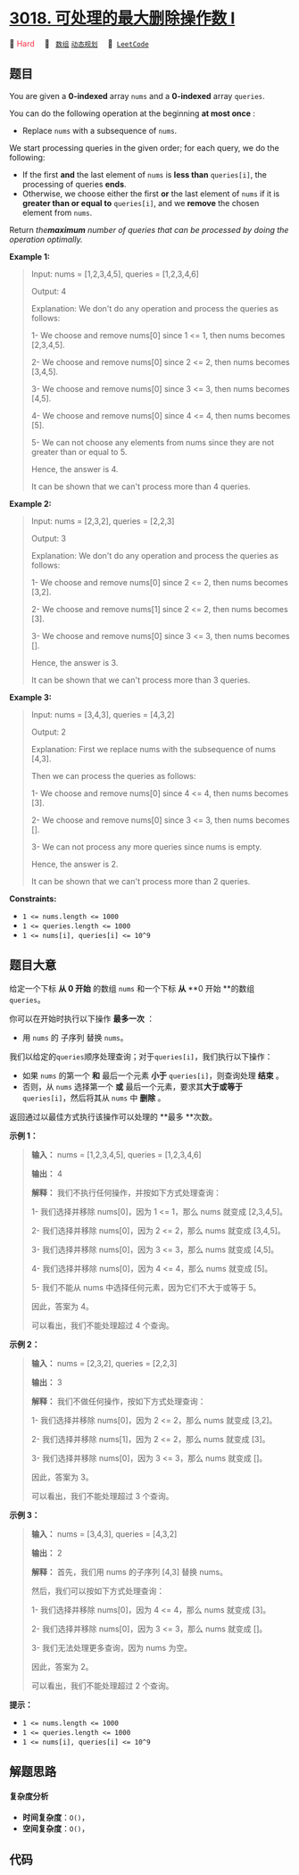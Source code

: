 # [3018. 可处理的最大删除操作数 I](https://leetcode.com/problems/maximum-number-of-removal-queries-that-can-be-processed-i)

🔴 <font color=#ff334b>Hard</font>&emsp; 🔖&ensp; [`数组`](/tag/array.md) [`动态规划`](/tag/dynamic-programming.md)&emsp; 🔗&ensp;[`LeetCode`](https://leetcode.com/problems/maximum-number-of-removal-queries-that-can-be-processed-i)

## 题目

You are given a **0-indexed** array `nums` and a **0-indexed** array
`queries`.

You can do the following operation at the beginning **at most once** :

  * Replace `nums` with a subsequence of `nums`.

We start processing queries in the given order; for each query, we do the
following:

  * If the first **and** the last element of `nums` is **less than** `queries[i]`, the processing of queries **ends**.
  * Otherwise, we choose either the first **or** the last element of `nums` if it is **greater than or equal to** `queries[i]`, and we **remove** the chosen element from `nums`.

Return _the**maximum** number of queries that can be processed by doing the
operation optimally._



**Example 1:**

> Input: nums = [1,2,3,4,5], queries = [1,2,3,4,6]
> 
> Output: 4
> 
> Explanation: We don't do any operation and process the queries as follows:
> 
> 1- We choose and remove nums[0] since 1 <= 1, then nums becomes [2,3,4,5].
> 
> 2- We choose and remove nums[0] since 2 <= 2, then nums becomes [3,4,5].
> 
> 3- We choose and remove nums[0] since 3 <= 3, then nums becomes [4,5].
> 
> 4- We choose and remove nums[0] since 4 <= 4, then nums becomes [5].
> 
> 5- We can not choose any elements from nums since they are not greater than or equal to 5.
> 
> Hence, the answer is 4.
> 
> It can be shown that we can't process more than 4 queries.

**Example 2:**

> Input: nums = [2,3,2], queries = [2,2,3]
> 
> Output: 3
> 
> Explanation: We don't do any operation and process the queries as follows:
> 
> 1- We choose and remove nums[0] since 2 <= 2, then nums becomes [3,2].
> 
> 2- We choose and remove nums[1] since 2 <= 2, then nums becomes [3].
> 
> 3- We choose and remove nums[0] since 3 <= 3, then nums becomes [].
> 
> Hence, the answer is 3.
> 
> It can be shown that we can't process more than 3 queries.

**Example 3:**

> Input: nums = [3,4,3], queries = [4,3,2]
> 
> Output: 2
> 
> Explanation: First we replace nums with the subsequence of nums [4,3].
> 
> Then we can process the queries as follows:
> 
> 1- We choose and remove nums[0] since 4 <= 4, then nums becomes [3].
> 
> 2- We choose and remove nums[0] since 3 <= 3, then nums becomes [].
> 
> 3- We can not process any more queries since nums is empty.
> 
> Hence, the answer is 2.
> 
> It can be shown that we can't process more than 2 queries.

**Constraints:**

  * `1 <= nums.length <= 1000`
  * `1 <= queries.length <= 1000`
  * `1 <= nums[i], queries[i] <= 10^9`


## 题目大意

给定一个下标 **从  0 开始** 的数组 `nums` 和一个下标 **从**  **0 开始  **的数组 `queries`。

你可以在开始时执行以下操作 **最多一次** ：

  * 用 `nums` 的 子序列 替换 `nums`。

我们以给定的`queries`顺序处理查询；对于`queries[i]`，我们执行以下操作：

  * 如果 `nums` 的第一个 **和** 最后一个元素 **小于**  `queries[i]`，则查询处理 **结束** 。
  * 否则，从 `nums` 选择第一个 **或** 最后一个元素，要求其**大于或等于** `queries[i]`，然后将其从 `nums` 中 **删除** 。

返回通过以最佳方式执行该操作可以处理的 **最多  **次数。



**示例 1：**

> 
> 
> 
> 
> 
> **输入：** nums = [1,2,3,4,5], queries = [1,2,3,4,6]
> 
> **输出：** 4
> 
> **解释：** 我们不执行任何操作，并按如下方式处理查询：
> 
> 1- 我们选择并移除 nums[0]，因为 1 <= 1，那么 nums 就变成 [2,3,4,5]。
> 
> 2- 我们选择并移除 nums[0]，因为 2 <= 2，那么 nums 就变成 [3,4,5]。
> 
> 3- 我们选择并移除 nums[0]，因为 3 <= 3，那么 nums 就变成 [4,5]。
> 
> 4- 我们选择并移除 nums[0]，因为 4 <= 4，那么 nums 就变成 [5]。
> 
> 5- 我们不能从 nums 中选择任何元素，因为它们不大于或等于 5。
> 
> 因此，答案为 4。
> 
> 可以看出，我们不能处理超过 4 个查询。
> 
> 

**示例 2：**

> 
> 
> 
> 
> 
> **输入：** nums = [2,3,2], queries = [2,2,3]
> 
> **输出：** 3
> 
> **解释：** 我们不做任何操作，按如下方式处理查询：
> 
> 1- 我们选择并移除 nums[0]，因为 2 <= 2，那么 nums 就变成 [3,2]。
> 
> 2- 我们选择并移除 nums[1]，因为 2 <= 2，那么 nums 就变成 [3]。
> 
> 3- 我们选择并移除 nums[0]，因为 3 <= 3，那么 nums 就变成 []。
> 
> 因此，答案为 3。
> 
> 可以看出，我们不能处理超过 3 个查询。
> 
> 

**示例 3：**

> 
> 
> 
> 
> 
> **输入：** nums = [3,4,3], queries = [4,3,2]
> 
> **输出：** 2
> 
> **解释：** 首先，我们用 nums 的子序列 [4,3] 替换 nums。
> 
> 然后，我们可以按如下方式处理查询：
> 
> 1- 我们选择并移除 nums[0]，因为 4 <= 4，那么 nums 就变成 [3]。
> 
> 2- 我们选择并移除 nums[0]，因为 3 <= 3，那么 nums 就变成 []。
> 
> 3- 我们无法处理更多查询，因为 nums 为空。
> 
> 因此，答案为 2。
> 
> 可以看出，我们不能处理超过 2 个查询。
> 
> 



**提示：**

  * `1 <= nums.length <= 1000`
  * `1 <= queries.length <= 1000`
  * `1 <= nums[i], queries[i] <= 10^9`


## 解题思路

#### 复杂度分析

- **时间复杂度**：`O()`，
- **空间复杂度**：`O()`，

## 代码

```javascript

```